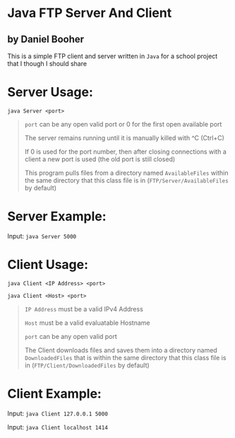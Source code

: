 # Java FTP Server And Client

## by Daniel Booher

This is a simple FTP client and server written in `Java` for a school project that I though I should share

# Server Usage: 

`java Server <port>`

> `port` can be any open valid port or 0 for the first open available port
>
> The server remains running until it is manually killed with ^C (Ctrl+C)
>
> If 0 is used for the port number, then after closing connections with a client a new port is used (the old port is still closed)
>
> This program pulls files from a directory named `AvailableFiles` within the same directory that this class file is in (`FTP/Server/AvailableFiles` by default)

# Server Example:

Input: `java Server 5000`

# Client Usage: 

`java Client <IP Address> <port>`

`java Client <Host> <port>`

> `IP Address` must be a valid IPv4 Address
>
> `Host` must be a valid evaluatable Hostname
>
> `port` can be any open valid port
>
> The Client downloads files and saves them into a directory named `DownloadedFiles` that is within the same directory that this class file is in (`FTP/Client/DownloadedFiles` by default)

# Client Example:

Input: `java Client 127.0.0.1 5000`

Input: `java Client localhost 1414`